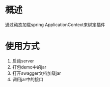 # 概述

通过动态加载spring ApplicationContext来绑定插件

# 使用方式

1. 启动server
2. 打包demo中的jar
3. 打开swagger文档加载jar
4. 调用jar中的接口

